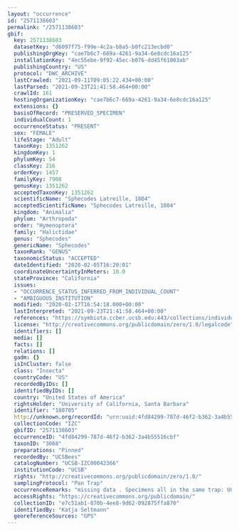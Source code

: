 ```yaml
---
layout: "occurrence"
id: "2571138603"
permalink: "/2571138603"
gbif:
  key: 2571138603
  datasetKey: "d6097f75-f99e-4c2a-b8a5-b0fc213ecbd0"
  publishingOrgKey: "cae7b6c7-669a-4261-9a34-6e8cdc16a125"
  installationKey: "4ec55ebe-9f92-45ec-b076-dd45f61003ab"
  publishingCountry: "US"
  protocol: "DWC_ARCHIVE"
  lastCrawled: "2021-09-11T09:05:22.434+00:00"
  lastParsed: "2021-09-23T21:41:58.464+00:00"
  crawlId: 161
  hostingOrganizationKey: "cae7b6c7-669a-4261-9a34-6e8cdc16a125"
  extensions: {}
  basisOfRecord: "PRESERVED_SPECIMEN"
  individualCount: 1
  occurrenceStatus: "PRESENT"
  sex: "FEMALE"
  lifeStage: "Adult"
  taxonKey: 1351262
  kingdomKey: 1
  phylumKey: 54
  classKey: 216
  orderKey: 1457
  familyKey: 7908
  genusKey: 1351262
  acceptedTaxonKey: 1351262
  scientificName: "Sphecodes Latreille, 1804"
  acceptedScientificName: "Sphecodes Latreille, 1804"
  kingdom: "Animalia"
  phylum: "Arthropoda"
  order: "Hymenoptera"
  family: "Halictidae"
  genus: "Sphecodes"
  genericName: "Sphecodes"
  taxonRank: "GENUS"
  taxonomicStatus: "ACCEPTED"
  dateIdentified: "2020-02-05T16:20:01"
  coordinateUncertaintyInMeters: 10.0
  stateProvince: "California"
  issues:
  - "OCCURRENCE_STATUS_INFERRED_FROM_INDIVIDUAL_COUNT"
  - "AMBIGUOUS_INSTITUTION"
  modified: "2020-02-17T16:54:18.000+00:00"
  lastInterpreted: "2021-09-23T21:41:58.464+00:00"
  references: "https://symbiota.ccber.ucsb.edu:443/collections/individual/index.php?occid=180705"
  license: "http://creativecommons.org/publicdomain/zero/1.0/legalcode"
  identifiers: []
  media: []
  facts: []
  relations: []
  gadm: {}
  isInCluster: false
  class: "Insecta"
  countryCode: "US"
  recordedByIDs: []
  identifiedByIDs: []
  country: "United States of America"
  rightsHolder: "University of California, Santa Barbara"
  identifier: "180705"
  http://unknown.org/recordId: "urn:uuid:4fd84299-787d-46f2-b362-3a4b55516cbf"
  collectionCode: "IZC"
  gbifID: "2571138603"
  occurrenceID: "4fd84299-787d-46f2-b362-3a4b55516cbf"
  taxonID: "3068"
  preparations: "Pinned"
  recordedBy: "UCSBees"
  catalogNumber: "UCSB-IZC00042366"
  institutionCode: "UCSB"
  rights: "http://creativecommons.org/publicdomain/zero/1.0/"
  samplingProtocol: "Pan Trap"
  occurrenceRemarks: "missing data . Specimens all in the same trap: UCSB-IZC00038764,UCSB-IZC00042373,UCSB-IZC00042654,UCSB-IZC00038537,UCSB-IZC00042660,UCSB-IZC00038594,UCSB-IZC00038561,UCSB-IZC00042669,UCSB-IZC00042789,UCSB-IZC00042362,UCSB-IZC00042366,UCSB-IZC00042816,UCSB-IZC00042681,UCSB-IZC00042498,UCSB-IZC00042617,UCSB-IZC00042692,UCSB-IZC00042414"
  accessRights: "https://creativecommons.org/publicdomain/"
  collectionID: "e7c51ab1-870b-4ee8-9d62-092875ffa870"
  identifiedBy: "Katja Seltmann"
  georeferenceSources: "GPS"
---
```

